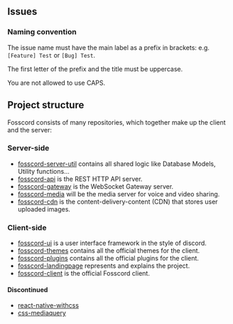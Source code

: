 ## Issues
### Naming convention
The issue name must have the main label as a prefix in brackets: e.g. ``[Feature] Test`` or ``[Bug] Test``.

The first letter of the prefix and the title must be uppercase.

You are not allowed to use CAPS.

## Project structure
Fosscord consists of many repositories, which together make up the client and the server:

### Server-side
- [fosscord-server-util](https://github.com/fosscord/fosscord-server-util) contains all shared logic like Database Models, Utility functions...
- [fosscord-api](https://github.com/fosscord/fosscord-api) is the REST HTTP API server.
- [fosscord-gateway](https://github.com/fosscord/fosscord-gateway) is the WebSocket Gateway server.
- [fosscord-media](https://github.com/fosscord/fosscord-media) will be the media server for voice and video sharing.
- [fosscord-cdn](https://github.com/fosscord/fosscord-cdn) is the content-delivery-content (CDN) that stores user uploaded images.

### Client-side
- [fosscord-ui](https://github.com/fosscord/fosscord-ui) is a user interface framework in the style of discord.
- [fosscord-themes](https://github.com/fosscord/fosscord-themes) contains all the official themes for the client.
- [fosscord-plugins](https://github.com/fosscord/fosscord-plugins) contains all the official plugins for the client.
- [fosscord-landingpage](https://github.com/fosscord/fosscord-landingpage) represents and explains the project.
- [fosscord-client](https://github.com/fosscord/fosscord-client) is the official Fosscord client.

#### Discontinued
- [react-native-withcss](https://github.com/fosscord/react-native-withcss)
- [css-mediaquery](https://github.com/fosscord/css-mediaquery)